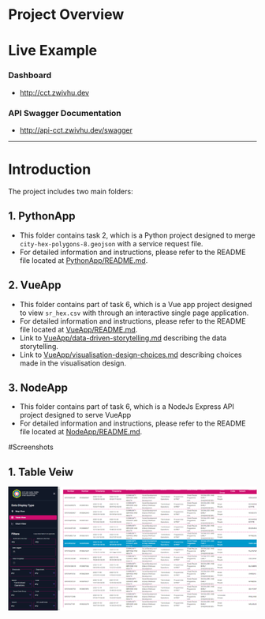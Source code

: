 # Project Overview	

# Live Example
### Dashboard
- http://cct.zwivhu.dev

### API Swagger Documentation
-  http://api-cct.zwivhu.dev/swagger


______

# Introduction

The project includes two main folders:	

## 1. PythonApp
- This folder contains task 2, which is a Python project designed to merge `city-hex-polygons-8.geojson` with a service request file.	
- For detailed information and instructions, please refer to the README file located at [PythonApp/README.md](PythonApp).	

## 2.  VueApp
- This folder contains part of task 6, which is a Vue app project designed to view `sr_hex.csv` with through an interactive single page application.	
- For detailed information and instructions, please refer to the README file located at [VueApp/README.md](VueApp).
- Link to [VueApp/data-driven-storytelling.md](VueApp/data-driven-storytelling.md) describing the data storytelling.
- Link to [VueApp/visualisation-design-choices.md](VueApp/visualisation-design-choices.md) describing choices made in the visualisation design.

## 3. NodeApp
- This folder contains part of task 6, which is a NodeJs Express API project designed to serve VueApp
- For detailed information and instructions, please refer to the README file located at [NodeApp/README.md](NodeApp). 


#Screenshots
## 1. Table Veiw 
![Alt Text](scr1.png)